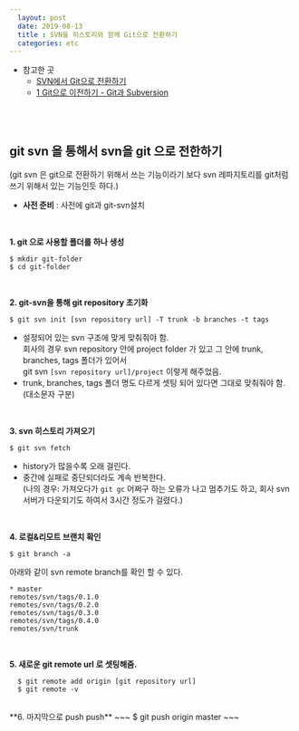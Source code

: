 ```yaml
---
  layout: post
  date: 2019-08-13
  title : SVN을 히스토리와 함께 Git으로 전환하기
  categories: etc
---
```


* 참고한 곳 
  * [SVN에서 Git으로 전환하기](https://gist.github.com/ikaruce/9c8dc57849e003df6fdc)  
  * [1 Git으로 이전하기 - Git과 Subversion](https://git-scm.com/book/ko/v1/Git%EC%9C%BC%EB%A1%9C-%EC%9D%B4%EC%A0%84%ED%95%98%EA%B8%B0-Git%EA%B3%BC-Subversion)
  
<br><br>
## git svn 을 통해서 svn을 git 으로 전한하기
  
(git svn 은 git으로 전환하기 위해서 쓰는 기능이라기 보다 svn 레파지토리를 git처럼 쓰기 위해서 있는 기능인듯 하다.)

* **사전 준비** : 사전에 git과 git-svn설치
<br>

**1. git 으로 사용할 폴더를 하나 생성**  
~~~
$ mkdir git-folder
$ cd git-folder
~~~  
<br>

**2. git-svn을 통해 git repository 초기화**  
~~~
$ git svn init [svn repository url] -T trunk -b branches -t tags
~~~  
  * 설정되어 있는 svn 구조에 맞게 맞춰줘야 함.  
    회사의 경우 svn repository 안에 project folder 가 있고 그 안에 trunk, branches, tags 폴더가 있어서     
    git svn ```[svn repository url]/project``` 이렇게 해주었음.  
  * trunk, branches, tags 폴더 명도 다르게 셋팅 되어 있다면 그대로 맞춰줘야 함. (대소문자 구분)  
<br>
  
**3. svn 히스토리 가져오기**  
~~~
$ git svn fetch
~~~
  * history가 많을수록 오래 걸린다. 
  * 중간에 실패로 중단되더라도 계속 반복한다.  
    (나의 경우: 가져오다가 ```git gc``` 어쩌구 하는 오류가 나고 멈추기도 하고, 회사 svn서버가 다운되기도 하여서 3시간 정도가 걸렸다.)  
<br>

**4. 로컬&리모트 브랜치 확인**  
~~~
$ git branch -a
~~~  
아래와 같이 svn remote branch를 확인 할 수 있다.  
~~~
* master
remotes/svn/tags/0.1.0
remotes/svn/tags/0.2.0
remotes/svn/tags/0.3.0
remotes/svn/tags/0.4.0
remotes/svn/trunk
~~~  
<br>

**5. 새로운 git remote url 로 셋팅해줌.**  
~~~
  $ git remote add origin [git repository url]
  $ git remote -v 
~~~  
<br>
**6. 마지막으로 push push**
  ~~~
    $ git push origin master
  ~~~  
